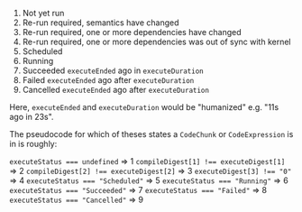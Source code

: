 1. Not yet run
2. Re-run required, semantics have changed
3. Re-run required, one or more dependencies have changed
4. Re-run required, one or more dependencies was out of sync with kernel
5. Scheduled
6. Running
7. Succeeded `executeEnded` ago in `executeDuration`
8. Failed `executeEnded` ago after `executeDuration`
9. Cancelled `executeEnded` ago after `executeDuration`

Here, `executeEnded` and `executeDuration` would be "humanized" e.g. "11s ago in 23s".

The pseudocode for which of theses states a `CodeChunk` or `CodeExpression` is in is roughly:

`executeStatus === undefined` => 1
`compileDigest[1] !== executeDigest[1]` => 2
`compileDigest[2] !== executeDigest[2]` => 3
`executeDigest[3] !== "0"` => 4
`executeStatus === "Scheduled"` => 5
`executeStatus === "Running"` => 6
`executeStatus === "Succeeded"` => 7
`executeStatus === "Failed"` => 8
`executeStatus === "Cancelled"` => 9
